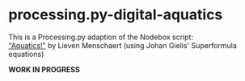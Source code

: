 # processing.py-digital-aquatics

This is a Processing.py adaption of the Nodebox script:  
["Aquatics!"](https://www.nodebox.net/code/index.php/Aquatics) by Lieven Menschaert (using Johan Gielis' Superformula equations)

**WORK IN PROGRESS**
